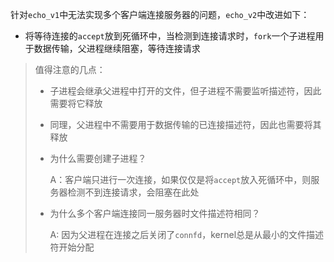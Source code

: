 针对`echo_v1`中无法实现多个客户端连接服务器的问题，`echo_v2`中改进如下：

- 将等待连接的`accept`放到死循环中，当检测到连接请求时，`fork`一个子进程用于数据传输，父进程继续阻塞，等待连接请求

> 值得注意的几点：
>   - 子进程会继承父进程中打开的文件，但子进程不需要监听描述符，因此需要将它释放
>   - 同理，父进程中不需要用于数据传输的已连接描述符，因此也需要将其释放
>   - 为什么需要创建子进程？
>   
>       A：客户端只进行一次连接，如果仅仅是将`accept`放入死循环中，则服务器检测不到连接请求，会阻塞在此处
>   - 为什么多个客户端连接同一服务器时文件描述符相同？
> 
>       A: 因为父进程在连接之后关闭了`connfd`，kernel总是从最小的文件描述符开始分配